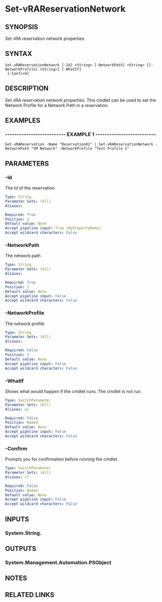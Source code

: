 # Set-vRAReservationNetwork

## SYNOPSIS
Set vRA reservation network properties

## SYNTAX

```
Set-vRAReservationNetwork [-Id] <String> [-NetworkPath] <String> [[-NetworkProfile] <String>] [-WhatIf]
 [-Confirm]
```

## DESCRIPTION
Set vRA reservation network properties.
This cmdlet can be used to set the Network Profile for a
Network Path in a reservation.

## EXAMPLES

### -------------------------- EXAMPLE 1 --------------------------
```
Get-vRAReservation -Name "Reservation01" | Set-vRAReservationNetwork -NetworkPath "VM Network" -NetworkProfile "Test Profile 1"
```

## PARAMETERS

### -Id
The Id of the reservation

```yaml
Type: String
Parameter Sets: (All)
Aliases: 

Required: True
Position: 1
Default value: None
Accept pipeline input: True (ByPropertyName)
Accept wildcard characters: False
```

### -NetworkPath
The network path

```yaml
Type: String
Parameter Sets: (All)
Aliases: 

Required: True
Position: 2
Default value: None
Accept pipeline input: False
Accept wildcard characters: False
```

### -NetworkProfile
The network profile

```yaml
Type: String
Parameter Sets: (All)
Aliases: 

Required: False
Position: 3
Default value: None
Accept pipeline input: False
Accept wildcard characters: False
```

### -WhatIf
Shows what would happen if the cmdlet runs.
The cmdlet is not run.

```yaml
Type: SwitchParameter
Parameter Sets: (All)
Aliases: wi

Required: False
Position: Named
Default value: None
Accept pipeline input: False
Accept wildcard characters: False
```

### -Confirm
Prompts you for confirmation before running the cmdlet.

```yaml
Type: SwitchParameter
Parameter Sets: (All)
Aliases: cf

Required: False
Position: Named
Default value: None
Accept pipeline input: False
Accept wildcard characters: False
```

## INPUTS

### System.String.

## OUTPUTS

### System.Management.Automation.PSObject

## NOTES

## RELATED LINKS

